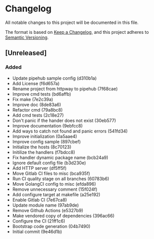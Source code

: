 # Changelog
All notable changes to this project will be documented in this file.

The format is based on [Keep a Changelog](https://keepachangelog.com/en/1.0.0/),
and this project adheres to [Semantic Versioning](https://semver.org/spec/v2.0.0.html).

## [Unreleased]
### Added
- Update pipehub sample config (d310b1a)
- Add License (f6d657a)
- Rename project from httpway to pipehub (7f68cae)
- Improve cmd tests (bd6affb)
- Fix make (7e2c39a)
- Improve doc (8de83a6)
- Refactor cmd (79a8bc8)
- Add cmd tests (2c18e27)
- Don't panic if the hander does not exist (30eb577)
- Improve documentation (9ebfcc8)
- Add ways to catch not found and panic errors (541fd34)
- Improve initialization (0a5aae4)
- Improve config sample (897cbef)
- Initialize the hosts (8c70123)
- Initilize the handlers (f7bdcc8)
- Fix handler dynamic package name (bcb24a9)
- Ignore default config file (b3d230e)
- Add HTTP server (df5ff5f)
- Move Gitlab CI files to misc (bca935f)
- Run CI quality stage on all branches (60783b6)
- Move GolangCI config to misc (efda896)
- Remove unnecessary comment (15f024f)
- Add configure target at makefile (a25e192)
- Enable Gitlab CI (7e67ca8)
- Update module name (97ab9de)
- Remove Github Actions (e5327b9)
- Make vendored copy of dependencies (396ac66)
- Configure the CI (21ff1c6)
- Bootstrap code generation (04b7490)
- Initial commit (9e46d1b)